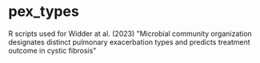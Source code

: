# pex_types
R scripts used for Widder at al. (2023) "Microbial community organization designates distinct pulmonary exacerbation types and predicts treatment outcome in cystic fibrosis"
